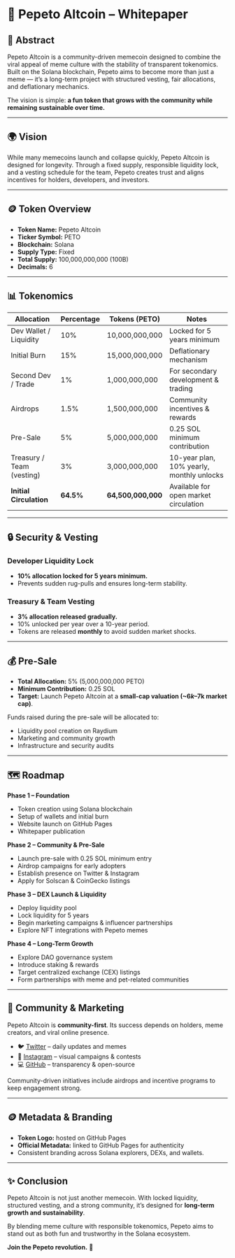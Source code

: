 # 🐾 Pepeto Altcoin – Whitepaper

## 📄 Abstract
Pepeto Altcoin is a community-driven memecoin designed to combine the viral appeal of meme culture with the stability of transparent tokenomics. Built on the Solana blockchain, Pepeto aims to become more than just a meme — it’s a long-term project with structured vesting, fair allocations, and deflationary mechanics.  

The vision is simple: **a fun token that grows with the community while remaining sustainable over time.**

---

## 🌍 Vision
While many memecoins launch and collapse quickly, Pepeto Altcoin is designed for longevity. Through a fixed supply, responsible liquidity lock, and a vesting schedule for the team, Pepeto creates trust and aligns incentives for holders, developers, and investors.  

---

## 🪙 Token Overview
- **Token Name:** Pepeto Altcoin  
- **Ticker Symbol:** PETO  
- **Blockchain:** Solana  
- **Supply Type:** Fixed  
- **Total Supply:** 100,000,000,000 (100B)  
- **Decimals:** 6  

---

## 📊 Tokenomics

| Allocation               | Percentage | Tokens (PETO)          | Notes                                        |
|---------------------------|------------|------------------------|----------------------------------------------|
| Dev Wallet / Liquidity    | 10%        | 10,000,000,000         | Locked for 5 years minimum                   |
| Initial Burn              | 15%        | 15,000,000,000         | Deflationary mechanism                       |
| Second Dev / Trade        | 1%         | 1,000,000,000          | For secondary development & trading          |
| Airdrops                  | 1.5%       | 1,500,000,000          | Community incentives & rewards               |
| Pre-Sale                  | 5%         | 5,000,000,000          | 0.25 SOL minimum contribution                |
| Treasury / Team (vesting) | 3%         | 3,000,000,000          | 10-year plan, 10% yearly, monthly unlocks    |
| **Initial Circulation**   | **64.5%**  | **64,500,000,000**     | Available for open market circulation        |

---

## 🔒 Security & Vesting

### Developer Liquidity Lock
- **10% allocation locked for 5 years minimum.**  
- Prevents sudden rug-pulls and ensures long-term stability.  

### Treasury & Team Vesting
- **3% allocation released gradually.**  
- 10% unlocked per year over a 10-year period.  
- Tokens are released **monthly** to avoid sudden market shocks.  

---

## 💰 Pre-Sale
- **Total Allocation:** 5% (5,000,000,000 PETO)  
- **Minimum Contribution:** 0.25 SOL  
- **Target:** Launch Pepeto Altcoin at a **small-cap valuation (~$6k–$7k market cap)**.  

Funds raised during the pre-sale will be allocated to:  
- Liquidity pool creation on Raydium  
- Marketing and community growth  
- Infrastructure and security audits  

---

## 🗺 Roadmap

**Phase 1 – Foundation**  
- Token creation using Solana blockchain  
- Setup of wallets and initial burn  
- Website launch on GitHub Pages  
- Whitepaper publication  

**Phase 2 – Community & Pre-Sale**  
- Launch pre-sale with 0.25 SOL minimum entry  
- Airdrop campaigns for early adopters  
- Establish presence on Twitter & Instagram  
- Apply for Solscan & CoinGecko listings  

**Phase 3 – DEX Launch & Liquidity**  
- Deploy liquidity pool  
- Lock liquidity for 5 years  
- Begin marketing campaigns & influencer partnerships  
- Explore NFT integrations with Pepeto memes  

**Phase 4 – Long-Term Growth**  
- Explore DAO governance system  
- Introduce staking & rewards  
- Target centralized exchange (CEX) listings  
- Form partnerships with meme and pet-related communities  

---

## 📢 Community & Marketing
Pepeto Altcoin is **community-first**. Its success depends on holders, meme creators, and viral online presence.

- 🐦 [Twitter](https://x.com/PepetoAltCoin) – daily updates and memes  
- 📸 [Instagram](https://www.instagram.com/pepetoaltcoin/) – visual campaigns & contests  
- 💻 [GitHub](https://github.com/pepetoaltcoin) – transparency & open-source  

Community-driven initiatives include airdrops and incentive programs to keep engagement strong.  

---

## 🪙 Metadata & Branding
- **Token Logo:** hosted on GitHub Pages  
- **Official Metadata:** linked to GitHub Pages for authenticity  
- Consistent branding across Solana explorers, DEXs, and wallets.  

---

## ✨ Conclusion
Pepeto Altcoin is not just another memecoin. With locked liquidity, structured vesting, and a strong community, it’s designed for **long-term growth and sustainability**.  

By blending meme culture with responsible tokenomics, Pepeto aims to stand out as both fun and trustworthy in the Solana ecosystem.  

**Join the Pepeto revolution.** 🐾  
